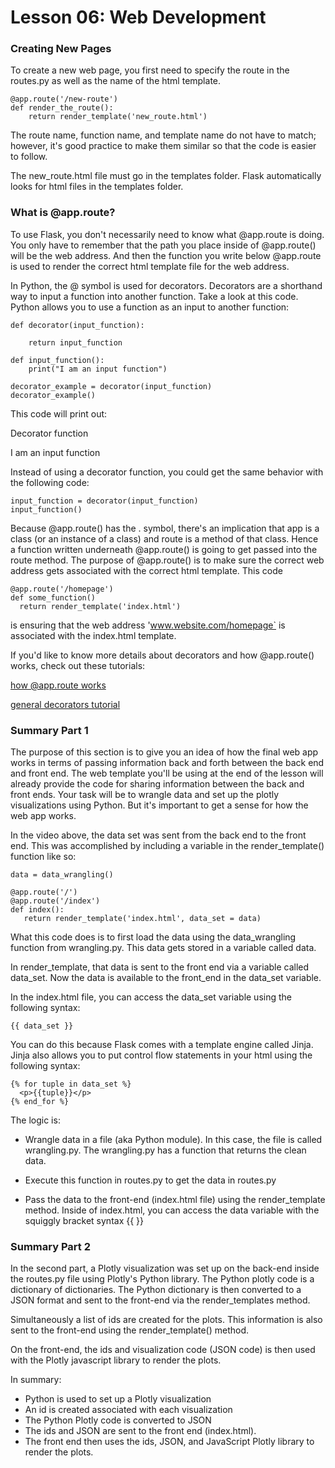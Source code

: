 # Lesson 06: Web Development

### Creating New Pages
To create a new web page, you first need to specify the route in the routes.py as well as the name of the html template.
```
@app.route('/new-route')
def render_the_route():
    return render_template('new_route.html')
```
The route name, function name, and template name do not have to match; however, it's good practice to make them similar so that the code is easier to follow.

The new_route.html file must go in the templates folder. Flask automatically looks for html files in the templates folder.

### What is @app.route?
To use Flask, you don't necessarily need to know what @app.route is doing. You only have to remember that the path you place inside of @app.route() will be the web address. And then the function you write below @app.route is used to render the correct html template file for the web address.

In Python, the @ symbol is used for decorators. Decorators are a shorthand way to input a function into another function. Take a look at this code. Python allows you to use a function as an input to another function:
```
def decorator(input_function):

    return input_function

def input_function():
    print("I am an input function")

decorator_example = decorator(input_function)
decorator_example()
```
This code will print out:

Decorator function

I am an input function

Instead of using a decorator function, you could get the same behavior with the following code:
```
input_function = decorator(input_function)
input_function()
```
Because @app.route() has the . symbol, there's an implication that app is a class (or an instance of a class) and route is a method of that class. Hence a function written underneath @app.route() is going to get passed into the route method. The purpose of @app.route() is to make sure the correct web address gets associated with the correct html template. This code
```
@app.route('/homepage')
def some_function()
  return render_template('index.html')
```
is ensuring that the web address 'www.website.com/homepage` is associated with the index.html template.

If you'd like to know more details about decorators and how @app.route() works, check out these tutorials:

[how @app.route works](https://ains.co/blog/things-which-arent-magic-flask-part-1.html)

[general decorators tutorial](https://realpython.com/primer-on-python-decorators/)

### Summary Part 1
The purpose of this section is to give you an idea of how the final web app works in terms of passing information back and forth between the back end and front end. The web template you'll be using at the end of the lesson will already provide the code for sharing information between the back and front ends. Your task will be to wrangle data and set up the plotly visualizations using Python. But it's important to get a sense for how the web app works.

In the video above, the data set was sent from the back end to the front end. This was accomplished by including a variable in the render_template() function like so:
```
data = data_wrangling()

@app.route('/')
@app.route('/index')
def index():
   return render_template('index.html', data_set = data)
```
What this code does is to first load the data using the data_wrangling function from wrangling.py. This data gets stored in a variable called data.

In render_template, that data is sent to the front end via a variable called data_set. Now the data is available to the front_end in the data_set variable.

In the index.html file, you can access the data_set variable using the following syntax:
```
{{ data_set }}
```
You can do this because Flask comes with a template engine called Jinja. Jinja also allows you to put control flow statements in your html using the following syntax:
```
{% for tuple in data_set %}
  <p>{{tuple}}</p>
{% end_for %}
```
The logic is:

- Wrangle data in a file (aka Python module). In this case, the file is called wrangling.py. The wrangling.py has a function that returns the clean data.

- Execute this function in routes.py to get the data in routes.py

- Pass the data to the front-end (index.html file) using the render_template method.
Inside of index.html, you can access the data variable with the squiggly bracket syntax {{ }}

### Summary Part 2
In the second part, a Plotly visualization was set up on the back-end inside the routes.py file using Plotly's Python library. The Python plotly code is a dictionary of dictionaries. The Python dictionary is then converted to a JSON format and sent to the front-end via the render_templates method.

Simultaneously a list of ids are created for the plots. This information is also sent to the front-end using the render_template() method.

On the front-end, the ids and visualization code (JSON code) is then used with the Plotly javascript library to render the plots.

In summary:

- Python is used to set up a Plotly visualization
- An id is created associated with each visualization
- The Python Plotly code is converted to JSON
- The ids and JSON are sent to the front end (index.html).
- The front end then uses the ids, JSON, and JavaScript Plotly library to render the plots.
